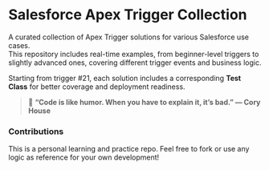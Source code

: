 # Salesforce Apex Trigger Collection

A curated collection of Apex Trigger solutions for various Salesforce use cases.  
This repository includes real-time examples, from beginner-level triggers to slightly advanced ones, covering different trigger events and business logic.

Starting from trigger #21, each solution includes a corresponding **Test Class** for better coverage and deployment readiness.


> 🧠 **“Code is like humor. When you have to explain it, it’s bad.” — Cory House**

### Contributions

This is a personal learning and practice repo. Feel free to fork or use any logic as reference for your own development!
